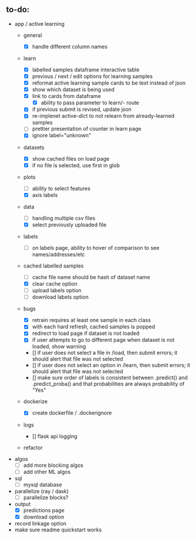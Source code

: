 
## to-do:

- app / active learning
    - general
        - [x] handle different column names
    - learn
        - [x] labelled samples dataframe interactive table
        - [x] previous / next / edit options for learning samples
        - [x] reformat active learning sample cards to be text instead of json
        - [x] show which dataset is being used    
        - [x] link to cards from dataframe
            - [x] ability to pass parameter to learn/<idl>-<idr> route
        - [x] if previous submit is revised, update json
        - [x] re-implenet active-dict to not relearn from already-learned samples
        - [ ] prettier presentation of counter in learn page
        - [x] ignore label="unknown" 
    - datasets
        - [x] show cached files on load page
        - [x] if no file is selected, use first in glob
    - plots
        - [ ] ability to select features
        - [x] axis labels
    - data 
        - [ ] handling multiple csv files
        - [x] select previously uploaded file
    - labels
        - [ ] on labels page, ability to hover of comparison to see names/addresses/etc
    - cached labelled samples
        - [ ] cache file name should be hash of dataset name
        - [x] clear cache option
        - [ ] upload labels option
        - [ ] download labels option
    - bugs
        - [x] retrain requires at least one sample in each class
        - [x] with each hard refresh, cached samples is popped
        - [x] redirect to load page if dataset is not loaded
        - [x] if user attempts to go to different page when dataset is not loaded, show warning
        - [] if user does not select a file in /load, then submit errors; it should alert that file was not selected
        - [] if user does not select an option in /learn, then submit errors; it should alert that file was not selected
        - [] make sure order of labels is consistent between .predict() and .predict_proba() and that probabilities 
        are always probability of "Yes"

    - dockerize
        - [x] create dockerfile / .dockerignore
    - logs
        - [] flask api logging
    - refactor
- algos
    - [ ] add more blocking algos
    - [ ] add other ML algos
- sql
    - [ ] mysql database
- parallelize (ray / dask)
    - [ ] parallelize blocks? 
- output
    - [x] predictions page
    - [x] download option
- record linkage option
- make sure readme quickstart works
